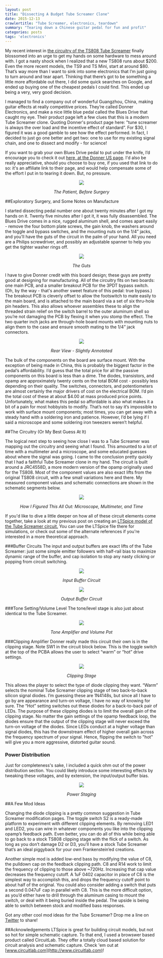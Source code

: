 ```yaml
---
layout: post
title: "Dissecting A Budget Tube Screamer Clone"
date: 2015-12-13
crawlertitle: "Tube Screamer, electronics, teardown"
summary: "Tearing down a Chinese guitar pedal for fun and profit"
categories: posts
tags: 'electronics'
---
```

My recent interest in [the circuitry of the TS808 Tube Screamer](http://cushychicken.github.io/ltspice-tube-screamer/) finally blossomed into an urge to get my hands on some hardware to mess around with. I got a nasty shock when I realized that a new TS808 runs about $200. Even the more recent models, the TS9 and TS Mini, start at around $80. That’s way more than I want to sink into some electronics that I’m just going to turn around and tear apart. Thinking that there’s got to be something a little more affordable out there, I did some quick searches on Google, and ended up buying one of the cheapest pedals I could find. This ended up being a very, very good decision.

I managed to find a company out of wonderful Guangzhou, China, making guitar effects at really competitive prices. They’re called Donner Electronics, and make a nice little blue pedal called the Blues Drive that caught my eye. Their product page left a few clues that this is a modern Tube Screamer clone. Quoting Donner's product page here: "tune screamer is always the over load and the incentive effect of standard”. For $30, I figured it was a good gamble to see how the effect performed. In fact, I decided to just go one better and get two: one to use for my existing signal chain, and one to dissect and modify - for science!

If you want to grab your own Blues Drive pedal to put under the knife, I’d encourage you to check it out [here, at the Donner US page](http://www.donnerdeal.com/donnerr-blues-drive-overdrive-guitar-effect-pedal.html?acc=54229abfcfa5649e7003b83dd4755294). I'd also be really appreciative, should you choose to buy one, if you used that link to do so: it's an affiliate link to their page, and would help compensate some of the effort I put in to tearing it down. But, no pressure. 

<div align="center">
<img src="http://www.idonner.com/media/catalog/product/cache/1/thumbnail/9df78eab33525d08d6e5fb8d27136e95/e/c/ec743-1_1.jpg"/>
<p align="center"><em>The Patient, Before Surgery</em></p>
</div>

##Exploratory Surgery, and Some Notes on Manufacture

I started dissecting pedal number one about twenty minutes after I got my hands on it. Twenty five minutes after I got it, it was fully disassembled. The Blues Drive comes in a nice, rugged aluminum shell, and comes apart easily - remove the four bottom plate screws, the gain knob, the washers around the toggle and bypass switches, and the mounting nuts on the 1/4” jacks, and you’ll have the guts of the circuit in the palm of your hand. All you need are a Philips screwdriver, and possibly an adjustable spanner to help you get the tighter washer rings off.

<div align="center">
<img src="/assets/bd_board_front.jpg"/>
<p align="center"><em>The Guts</em></p>
</div>

I have to give Donner credit with this board design; these guys are pretty good at designing for manufacturing. All of the circuitry fits on two boards: one main PCB, and a smaller breakout PCB for the 3PDT bypass switch. (Oh, by the way - that's another sweet feature of this pedal: true bypass.) The breakout PCB is cleverly offset to allow the footswitch to mate easily to the main board, and is attached to the main board via a set of six thru-hole pin headers. This also allows whoever assembles these to align the threaded strain relief on the switch barrel to the outer aluminum shell so you’re not damaging the PCB by flexing it when you stomp the effect. The two quarter inch jacks are through-hole board mounts with mounting nuts to align them to the case and ensure smooth mating to the 1/4” jack connectors.

<div align="center">
<img src="/assets/bd_board_back.jpg"/>
<p align="center"><em>Rear View - Slightly Annotated</em></p>
</div>

The bulk of the components on the board are surface mount. With the exception of being made in China, this is probably the biggest factor in the pedal’s affordability. I’d guess that the total price for all the passive components on this board is less than a dime. The diodes, transistors, and opamp are approximately twenty cents on the total BOM cost - possibly less depending on their quality. The switches, connectors, and potentiometers are almost certainly the major drivers of cost on the electrical BOM. I’d pin the total cost of these at about $4.00 at mass produced price points. Unfortunately, what makes this pedal so affordable is also what makes it a bit of a pain for most hobbyists to modify. That’s not to say it’s impossible to work with surface mount components; most times, you can get away with a steady hand with a soldering iron and patience. However, I’d be lying if I said a microscope and some soldering iron tweezers weren’t helpful.

##The Circuitry (Or My Best Guess At It)

The logical next step to seeing how close I was to a Tube Screamer was mapping out the circuitry and seeing what I found. This amounted to a lot of time with a multimeter and a microscope, and some educated guesses about where the signal was going. I came to the conclusion pretty quickly that I had a faithful Tube Screamer clone in my hand. The circuit is built around a JRC4558D, a more modern version of the opamp originally used for the TS808. Most of the component values are also exact lifts from the original TS808 circuit, with a few small variations here and there. My measured component values and schematic connections are shown in the schematic segments below. 

<div align="center">
<img src="/assets/bd_ohm_out.jpg"/>
<p align="center"><em>How I Figured This All Out: Microscope, Multimeter, and Time</em></p>
</div>

If you'd like to dive a little deeper on how all of these circuit elements come together, take a look at my previous post on creating an [LTSpice model of the Tube Screamer circuit.](cushychicken.github.io/ltspice-tube-screamer) You can use the LTSpice file there for simulations, or check out some of the alternate references if you're interested in a more theoretical approach. 

###Buffer Circuits
The input and output buffers are exact lifts of the Tube Screamer: just some simple emitter followers with half-rail bias to maximize dynamic range of the buffer, and cap isolation to stop any nasty clicking or popping from circuit switching. 

<div align="center">
<img src="/assets/blues_drive_input_buffer.png"/>
<p align="center"><em>Input Buffer Circuit</em></p>
</div>

<div align="center">
<img src="/assets/blues_drive_output_buffer.png"/>
<p align="center"><em>Output Buffer Circuit</em></p>
</div>

###Tone Setting/Volume Level
The tone/level stage is also just about identical to the Tube Screamer. 
<div align="center">
<img src="/assets/blues_drive_tone_amp.png"/>
<p align="center"><em>Tone Amplifier and Volume Pot</em></p>
</div>

###Clipping Amplifier
Donner really made this circuit their own is in the clipping stage. Note SW1 in the circuit block below. This is the toggle switch at the top of the PCBA allows the user to select “warm” or “hot” drive settings.

<div align="center">
<img src="/assets/blues_drive_clipping_amp.png"/>
<p align="center"><em>Clipping Stage</em></p>
</div>

This allows the player to select the type of diode clipping they want. “Warm” selects the nominal Tube Screamer clipping stage of two back-to-back silicon signal diodes. I’m guessing these are 1N4148s, but since all I have to go by are appearance and turn-on voltage, I have no way of knowing for sure. The “Hot” setting switches out these diodes for a back-to-back pair of LEDs. The purpose of these clipping diodes is to limit the overall gain of the clipping stage. No matter the gain settings of the opamp feedback loop, the diodes ensure that the output of the clipping stage will never exceed the turn-on voltage of the diodes. Since LEDs conduct at a higher voltage than signal diodes, this has the downstream effect of higher overall gain across the frequency spectrum of your signal. Hence, flipping the switch to "hot" will give you a more aggressive, distorted guitar sound. 

### Power Distribution
Just for completeness's sake, I included a quick ohm out of the power distribution section. You could likely introduce some interesting effects by tweaking these voltages, and by extension, the input/output buffer bias. 
<div align="center">
<img src="/assets/blues_drive_pwr_stage.png"/>
<p align="center"><em>Power Staging</em></p>
</div>

##A Few Mod Ideas

Changing the diode clipping is a pretty common suggestion in Tube Screamer modification pages. The toggle switch S2 is a ready-made platform to experiment with different clipping elements. By removing LED1 and LED2, you can wire in whatever components you like into the clipping opamp’s feedback path. Even better, you can do all of this while being able to go back to a stock TS808 clipping stage with the flick of a switch. As long as you don’t damage D2 or D3, you’ll have a stock Tube Screamer that’s an ideal piggyback for your own Frankenstein’ed creations.

Another simple mod is added low-end bass by modifying the value of C8, the pulldown cap on the feedback clipping path. C8 and R14 work to limit the frequency of clipping to those above ~720Hz. Increasing that cap value decreases the frequency cutoff. A 1uF 0402 capacitor in place of C8 is the simplest way to accomplish this, and drops the frequency cutoff point to about half of the original. You could also consider adding a switch that puts a second 0.047uF cap in parallel with C8. This is the more difficult option, as you’d either have to drill through the aluminum casing to mount the switch, or deal with it being buried inside the pedal. The upside is being able to switch between stock and modified bass responses.

Got any other cool mod ideas for the Tube Screamer? Drop me a line on [Twitter](https://twitter.com/cushyChicken) to share!

##Acknowledgements
LTSpice is great for building circuit models, but not so hot for simple schematic capture. To that end, I used a browswer based product called CircuitLab. They offer a totally cloud based solution for circuit analysis and schematic capture. Check 'em out at [www.circuitlab.com](http://www.circuitlab.com)!
